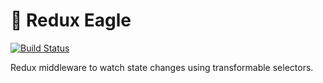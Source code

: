 # 🦅 Redux Eagle

[![Build Status](https://travis-ci.org/luwes/redux-eagle.svg?branch=master)](https://travis-ci.org/luwes/redux-eagle)

Redux middleware to watch state changes using transformable selectors.
